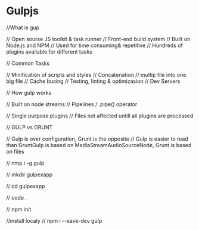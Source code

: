 # Gulpjs



//What is gup 

// Open sourse JS toolkit & task runner 
// Front-end build system 
// Built on Node.js and NPM
// Used for time consuming& repetitive 
// Hundreds of plugins available for different tasks 




// Common Tasks 

// Minification of scripts and styles 
// Concatenation   // multip file into one big file 
// Cache busing 
// Testing, linting & optimizasion 
// Dev Servers 




// How gulp works 

// Built on node streams 
// Pipelines / .pipe() operator 

// Single purpose plugins 
// Files not affected untill all plugins are processed 


// GULP vs GRUNT


// Gulp is over configuration, Grunt is the opposite 
// Gulp is easier to read than GruntGulp is based on MediaStreamAudioSourceNode, Grunt is based on files 


// nmp i -g gulp

// mkdir gulpexapp

// cd gulpexapp

// code . 

// npm init


//install localy 
// npm i --save-dev gulp 


